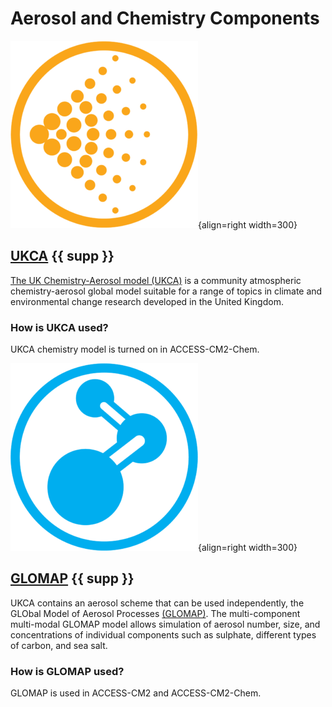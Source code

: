 # Aerosol and Chemistry Components

![Atmospheric Component Logo](../assets/component-logos/ACCESS-icon-AEROSOLS-300x300.png){align=right width=300}

## [UKCA][ukca-wiki] {{ supp }}

[The UK Chemistry-Aerosol model (UKCA)][ukca-wiki] is a community atmospheric chemistry-aerosol global model suitable for a range of topics in climate and environmental change research developed in the United Kingdom.

### How is UKCA used?
UKCA chemistry model is turned on in ACCESS-CM2-Chem.


![Atmospheric Component Logo](../assets/component-logos/ACCESS-icon-ATMOSPHERIC-CHEMISTRY-300x300.png){align=right width=300}

## [GLOMAP][glomap-wiki] {{ supp }}

UKCA contains an aerosol scheme that can be used independently, the GLObal Model of Aerosol Processes [(GLOMAP)][glomap-wiki]. The multi-component multi-modal GLOMAP model allows simulation of aerosol number, size, and concentrations of individual components such as sulphate, different types of carbon, and sea salt.

### How is GLOMAP used?
GLOMAP is used in ACCESS-CM2 and ACCESS-CM2-Chem.

[ukca-wiki]: https://www.ukca.ac.uk/wiki/index.php/UKCA
[glomap-wiki]: https://www.ukca.ac.uk/wiki/index.php/Aerosol_Subproject